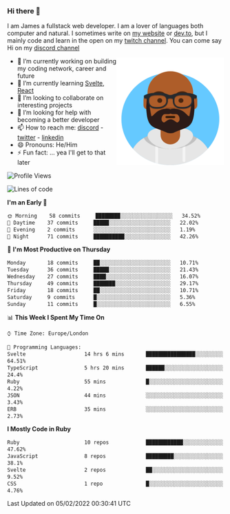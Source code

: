 ### Hi there 👋

I am James a fullstack web developer. I am a lover of languages both computer and natural. I sometimes write on [my website](https://jdhall.dev) or [dev.to](https://dev.to/zefur), but I mainly code and learn in the open on my [twitch channel](https://www.twitch.com/jozuhito). You can come say Hi on my [discord channel](https://discord.gg/sWEHvsBw)



<img align="right" height="250" width="250"  src="/assets/avataaars.png" />

  

- 🔭 I’m currently working on building my coding network, career and future
- 🌱 I’m currently learning [Svelte](https://svelte.dev), [React](https://reactjs.org)
- 👯 I’m looking to collaborate on interesting projects
- 🤔 I’m looking for help with becoming a better developer
- 📫 How to reach me: [discord](https://discord.gg/sWEHvsBw)
                      - [twitter](twitter.com/zefur)
                      - [linkedin](https://linkedin.com/in/j-d-hall)
- 😄 Pronouns: He/Him
- ⚡ Fun fact: ... yea I'll get to that later

 
<!-- BLOG-POST-LIST:START -->

<!-- BLOG-POST-LIST:END -->

<!--START_SECTION:waka-->
![Profile Views](http://img.shields.io/badge/Profile%20Views-0-blue)

![Lines of code](https://img.shields.io/badge/From%20Hello%20World%20I%27ve%20Written-84%20Thousand%20lines%20of%20code-blue)

**I'm an Early 🐤** 

```text
🌞 Morning    58 commits     ████████░░░░░░░░░░░░░░░░░   34.52% 
🌆 Daytime    37 commits     █████░░░░░░░░░░░░░░░░░░░░   22.02% 
🌃 Evening    2 commits      ░░░░░░░░░░░░░░░░░░░░░░░░░   1.19% 
🌙 Night      71 commits     ██████████░░░░░░░░░░░░░░░   42.26%

```
📅 **I'm Most Productive on Thursday** 

```text
Monday       18 commits     ██░░░░░░░░░░░░░░░░░░░░░░░   10.71% 
Tuesday      36 commits     █████░░░░░░░░░░░░░░░░░░░░   21.43% 
Wednesday    27 commits     ████░░░░░░░░░░░░░░░░░░░░░   16.07% 
Thursday     49 commits     ███████░░░░░░░░░░░░░░░░░░   29.17% 
Friday       18 commits     ██░░░░░░░░░░░░░░░░░░░░░░░   10.71% 
Saturday     9 commits      █░░░░░░░░░░░░░░░░░░░░░░░░   5.36% 
Sunday       11 commits     █░░░░░░░░░░░░░░░░░░░░░░░░   6.55%

```


📊 **This Week I Spent My Time On** 

```text
⌚︎ Time Zone: Europe/London

💬 Programming Languages: 
Svelte                   14 hrs 6 mins       ████████████████░░░░░░░░░   64.51% 
TypeScript               5 hrs 20 mins       ██████░░░░░░░░░░░░░░░░░░░   24.4% 
Ruby                     55 mins             █░░░░░░░░░░░░░░░░░░░░░░░░   4.22% 
JSON                     44 mins             ░░░░░░░░░░░░░░░░░░░░░░░░░   3.43% 
ERB                      35 mins             ░░░░░░░░░░░░░░░░░░░░░░░░░   2.73%

```

**I Mostly Code in Ruby** 

```text
Ruby                     10 repos            ████████████░░░░░░░░░░░░░   47.62% 
JavaScript               8 repos             █████████░░░░░░░░░░░░░░░░   38.1% 
Svelte                   2 repos             ██░░░░░░░░░░░░░░░░░░░░░░░   9.52% 
CSS                      1 repo              █░░░░░░░░░░░░░░░░░░░░░░░░   4.76%

```



 Last Updated on 05/02/2022 00:30:41 UTC
<!--END_SECTION:waka-->
